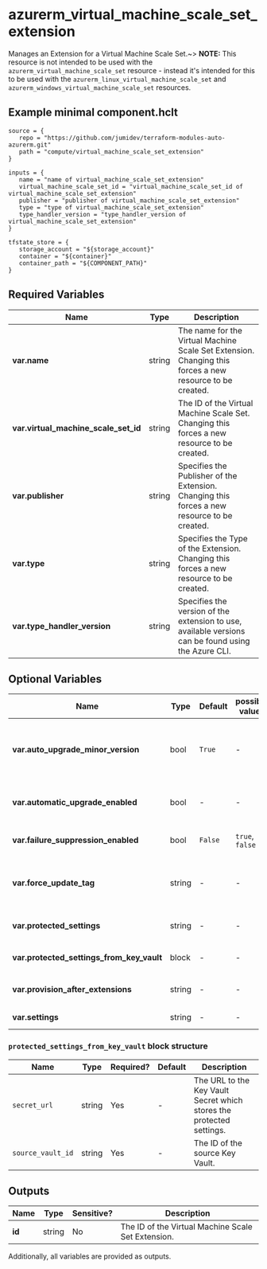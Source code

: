 # azurerm_virtual_machine_scale_set_extension

Manages an Extension for a Virtual Machine Scale Set.~> **NOTE:** This resource is not intended to be used with the `azurerm_virtual_machine_scale_set` resource - instead it's intended for this to be used with the `azurerm_linux_virtual_machine_scale_set` and `azurerm_windows_virtual_machine_scale_set` resources.

## Example minimal component.hclt

```hcl
source = {
   repo = "https://github.com/jumidev/terraform-modules-auto-azurerm.git" 
   path = "compute/virtual_machine_scale_set_extension" 
}

inputs = {
   name = "name of virtual_machine_scale_set_extension" 
   virtual_machine_scale_set_id = "virtual_machine_scale_set_id of virtual_machine_scale_set_extension" 
   publisher = "publisher of virtual_machine_scale_set_extension" 
   type = "type of virtual_machine_scale_set_extension" 
   type_handler_version = "type_handler_version of virtual_machine_scale_set_extension" 
}

tfstate_store = {
   storage_account = "${storage_account}" 
   container = "${container}" 
   container_path = "${COMPONENT_PATH}" 
}

```

## Required Variables

| Name | Type |  Description |
| ---- | --------- |  ----------- |
| **var.name** | string |  The name for the Virtual Machine Scale Set Extension. Changing this forces a new resource to be created. | 
| **var.virtual_machine_scale_set_id** | string |  The ID of the Virtual Machine Scale Set. Changing this forces a new resource to be created. | 
| **var.publisher** | string |  Specifies the Publisher of the Extension. Changing this forces a new resource to be created. | 
| **var.type** | string |  Specifies the Type of the Extension. Changing this forces a new resource to be created. | 
| **var.type_handler_version** | string |  Specifies the version of the extension to use, available versions can be found using the Azure CLI. | 

## Optional Variables

| Name | Type |  Default  |  possible values |  Description |
| ---- | --------- |  ----------- | ----------- | ----------- |
| **var.auto_upgrade_minor_version** | bool |  `True`  |  -  |  Should the latest version of the Extension be used at Deployment Time, if one is available? This won't auto-update the extension on existing installation. Defaults to `true`. | 
| **var.automatic_upgrade_enabled** | bool |  -  |  -  |  Should the Extension be automatically updated whenever the Publisher releases a new version of this VM Extension? | 
| **var.failure_suppression_enabled** | bool |  `False`  |  `true`, `false`  |  Should failures from the extension be suppressed? Possible values are `true` or `false`. Defaults to `false`. | 
| **var.force_update_tag** | string |  -  |  -  |  A value which, when different to the previous value can be used to force-run the Extension even if the Extension Configuration hasn't changed. | 
| **var.protected_settings** | string |  -  |  -  |  A JSON String which specifies Sensitive Settings (such as Passwords) for the Extension. | 
| **var.protected_settings_from_key_vault** | block |  -  |  -  |  A `protected_settings_from_key_vault` block. | 
| **var.provision_after_extensions** | string |  -  |  -  |  An ordered list of Extension names which this should be provisioned after. | 
| **var.settings** | string |  -  |  -  |  A JSON String which specifies Settings for the Extension. | 

### `protected_settings_from_key_vault` block structure

| Name | Type | Required? | Default | Description |
| ---- | ---- | --------- | ------- | ----------- |
| `secret_url` | string | Yes | - | The URL to the Key Vault Secret which stores the protected settings. |
| `source_vault_id` | string | Yes | - | The ID of the source Key Vault. |



## Outputs

| Name | Type | Sensitive? | Description |
| ---- | ---- | --------- | --------- |
| **id** | string | No  | The ID of the Virtual Machine Scale Set Extension. | 

Additionally, all variables are provided as outputs.
